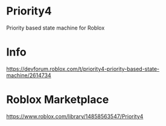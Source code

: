 # Priority4
Priority based state machine for Roblox

# Info
https://devforum.roblox.com/t/priority4-priority-based-state-machine/2614734

# Roblox Marketplace
https://www.roblox.com/library/14858563547/Priority4
